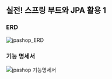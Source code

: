## 실전! 스프링 부트와 JPA 활용 1 
### ERD
![jpashop_ERD](https://github.com/user-attachments/assets/c1148d80-9cdc-445b-8f04-abdcf6e4e9fb)
### 기능 명세서
![jpashop 기능명세서](https://github.com/user-attachments/assets/77ebd540-3a59-480e-ad15-d47c64fc0a3d)
